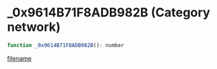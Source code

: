 # _0x9614B71F8ADB982B (Category network)

```js
function _0x9614B71F8ADB982B(): number
```

[filename](_0x9614B71F8ADB982B_m.md ':include')